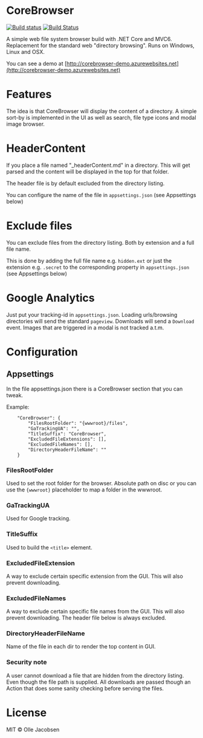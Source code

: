 # CoreBrowser

[![Build status](https://ci.appveyor.com/api/projects/status/2i85nqapq6i2ed0v?svg=true)](https://ci.appveyor.com/project/ollejacobsen/corebrowser)
[![Build Status](https://travis-ci.org/ollejacobsen/CoreBrowser.svg?branch=master)](https://travis-ci.org/ollejacobsen/CoreBrowser)

A simple web file system browser build with .NET Core and MVC6. 
Replacement for the standard web "directory browsing". Runs on Windows, Linux and OSX.

You can see a demo at [http://corebrowser-demo.azurewebsites.net](http://corebrowser-demo.azurewebsites.net)

# Features
The idea is that CoreBrowser will display the content of a directory.
A simple sort-by is implemented in the UI as well as search, file type icons and modal image browser.

# HeaderContent
If you place a file named "_headerContent.md" in a directory. 
This will get parsed and the content will be displayed in the top for that folder.

The header file is by default excluded from the directory listing.

You can configure the name of the file in `appsettings.json` (see Appsettings below)

# Exclude files
You can exclude files from the directory listing. Both by extension and a full file name.

This is done by adding the full file name e.g. `hidden.ext` or just the extension e.g. `.secret` to the corresponding property in `appsettings.json` (see Appsettings below)

# Google Analytics
Just put your tracking-id in `appsettings.json`. Loading urls/browsing directories will send the standard `pageview`. Downloads will send a `Download` event. Images that are triggered in a modal is not tracked a.t.m.

# Configuration
## Appsettings
In the file appsettings.json there is a CoreBrowser section that you can tweak.

Example:
```
	"CoreBrowser": {
		"FilesRootFolder": "{wwwroot}/files",
		"GaTrackingUA": "",
		"TitleSuffix": "CoreBrowser",
		"ExcludedFileExtensions": [],
		"ExcludedFileNames": [],
		"DirectoryHeaderFileName": ""
	}
``` 

### FilesRootFolder
Used to set the root folder for the browser. Absolute path on disc or you can use the `{wwwroot}` placeholder to map a folder in the wwwroot.

### GaTrackingUA
Used for Google tracking.

### TitleSuffix
Used to build the `<title>` element.

### ExcludedFileExtension
A way to exclude certain specific extension from the GUI. This will also prevent downloading.

### ExcludedFileNames
A way to exclude certain specific file names from the GUI. This will also prevent downloading.
The header file below is always excluded.

### DirectoryHeaderFileName
Name of the file in each dir to render the top content in GUI.

### Security note
A user cannot download a file that are hidden from the directory listing. Even though the file path is supplied.
All downloads are passed though an Action that does some sanity checking before serving the files.

# License

MIT &copy; Olle Jacobsen
